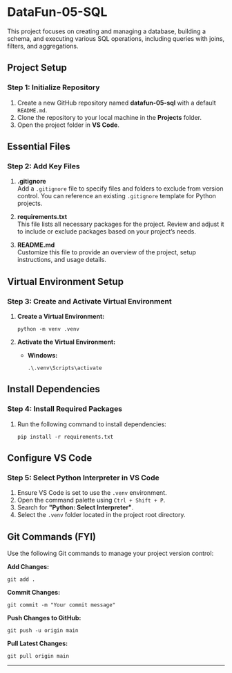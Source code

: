 # DataFun-05-SQL

This project focuses on creating and managing a database, building a schema, and executing various SQL operations, including queries with joins, filters, and aggregations.

## Project Setup

### Step 1: Initialize Repository
1. Create a new GitHub repository named **datafun-05-sql** with a default `README.md`.
2. Clone the repository to your local machine in the **Projects** folder.
3. Open the project folder in **VS Code**.

## Essential Files

### Step 2: Add Key Files
1. **.gitignore**  
   Add a `.gitignore` file to specify files and folders to exclude from version control. You can reference an existing `.gitignore` template for Python projects.

2. **requirements.txt**  
   This file lists all necessary packages for the project. Review and adjust it to include or exclude packages based on your project’s needs.

3. **README.md**  
   Customize this file to provide an overview of the project, setup instructions, and usage details.

## Virtual Environment Setup

### Step 3: Create and Activate Virtual Environment
1. **Create a Virtual Environment:**  
   ```
   python -m venv .venv
   ```

2. **Activate the Virtual Environment:**  
   - **Windows:**  
     ```
     .\.venv\Scripts\activate
     ```

## Install Dependencies

### Step 4: Install Required Packages
1. Run the following command to install dependencies:
   ```
   pip install -r requirements.txt
   ```

## Configure VS Code

### Step 5: Select Python Interpreter in VS Code
1. Ensure VS Code is set to use the `.venv` environment.
2. Open the command palette using `Ctrl + Shift + P`.
3. Search for **"Python: Select Interpreter"**.
4. Select the `.venv` folder located in the project root directory.

## Git Commands (FYI)

Use the following Git commands to manage your project version control:

**Add Changes:**  
```
git add .
```

**Commit Changes:**  
```
git commit -m "Your commit message"
```

**Push Changes to GitHub:**  
```
git push -u origin main
```

**Pull Latest Changes:**  
```
git pull origin main
```

---

